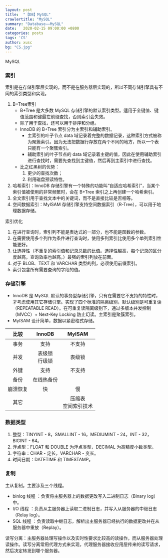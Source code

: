 ```yaml
---
layout: post
title:  "【DB】MySQL"
crawlertitle: "MySQL"
summary: "Database——MySQL"
date:   2020-02-15 09:00:00 +0800
categories: posts
tags: 'CS'
author: xusc
bg: "CS.jpg"
---
```


MySQL

### 索引
索引是在存储引擎层实现的，而不是在服务器层实现的，所以不同存储引擎具有不同的索引类型和实现。

1. B+Tree索引
   - B+Tree 是大多数 MySQL 存储引擎的默认索引类型。适用于全键值、键值范围和键最左前缀查找，否则索引会失效。
   - 除了用于查找，还可以用于排序和分组。
   - InnoDB 的 B+Tree 索引分为主索引和辅助索引。
     - 主索引的叶子节点 data 域记录着完整的数据记录，这种索引方式被称为聚簇索引。因为无法把数据行存放在两个不同的地方，所以一个表只能有一个聚簇索引。
     - 辅助索引的叶子节点的 data 域记录着主键的值，因此在使用辅助索引进行查找时，需要先查找到主键值，然后再到主索引中进行查找。
   - 比之红黑树的优势：
     1. 更少的查找次数；
     2. 利用磁盘预读特性。
2. 哈希索引：InnoDB 存储引擎有一个特殊的功能叫“自适应哈希索引”，当某个索引值被使用的非常频繁时，会在 B+Tree 索引之上再创建一个哈希索引。
3. 全文索引用于查找文本中的关键词，而不是直接比较是否相等。
4. 空间数据索引：MyISAM 存储引擎支持空间数据索引（R-Tree），可以用于地理数据存储。

索引优化
1. 在进行查询时，索引列不能是表达式的一部分，也不能是函数的参数。
2. 在需要使用多个列作为条件进行查询时，使用多列索引比使用多个单列索引性能更好。
3. 让选择性（不重复的索引值和记录总数的比值。选择性越高，每个记录的区分度越高，查询效率也越高。）最强的索引列放在前面。
4. 对于 BLOB、TEXT 和 VARCHAR 类型的列，必须使用前缀索引。
5. 索引包含所有需要查询的字段的值。

### 存储引擎

- InnoDB 是 MySQL 默认的事务型存储引擎，只有在需要它不支持的特性时，才考虑使用其它存储引擎。实现了四个标准的隔离级别，默认级别是可重复读（REPEATABLE READ）。在可重复读隔离级别下，通过多版本并发控制（MVCC）+ Next-Key Locking 防止幻读。主索引是聚簇索引。
- MyISAM 设计简单，数据以紧密格式存储。

比较|InnoDB|MyISAM
:-:|:-:|:-:
事务|支持|不支持
并发|表级锁<br/>行级锁|表级锁
外键|支持|不支持
备份|在线热备份| 
崩溃恢复|快|慢
其它| |压缩表<br/>空间索引技术

### 数据类型
1. 整型：TINYINT - 8，SMALLINT - 16，MEDIUMINT - 24，INT - 32，BIGINT - 64。
2. 浮点型：FLOAT 和 DOUBLE 为浮点类型，DECIMAL 为高精度小数类型。
3. 字符串：CHAR - 定长，VARCHAR - 变长。
4. 时间日期：DATETIME 和 TIMESTAMP。


### 复制

主从复制。主要涉及三个线程。
- binlog 线程 ：负责将主服务器上的数据更改写入二进制日志（Binary log）中。
- I/O 线程 ：负责从主服务器上读取二进制日志，并写入从服务器的中继日志（Relay log）。
- SQL 线程 ：负责读取中继日志，解析出主服务器已经执行的数据更改并在从服务器中重放（Replay）。

读写分离：主服务器处理写操作以及实时性要求比较高的读操作，而从服务器处理读操作。读写分离常用代理方式来实现，代理服务器接收应用层传来的读写请求，然后决定转发到哪个服务器。